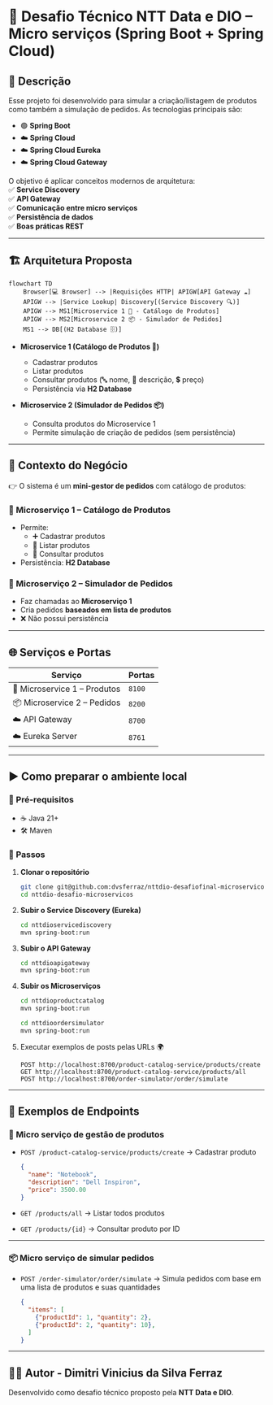 # 🚀 Desafio Técnico NTT Data e DIO – Micro serviços (Spring Boot + Spring Cloud)

## 📖 Descrição
Esse projeto foi desenvolvido para simular a criação/listagem de produtos como também a simulação de pedidos.
As tecnologias principais são:
- 🟢 **Spring Boot**  
- ☁️ **Spring Cloud**
- ☁️ **Spring Cloud Eureka**
- ☁️ **Spring Cloud Gateway**

O objetivo é aplicar conceitos modernos de arquitetura:  
✅ **Service Discovery**  
✅ **API Gateway**  
✅ **Comunicação entre micro serviços**  
✅ **Persistência de dados**  
✅ **Boas práticas REST**

---

## 🏗️ Arquitetura Proposta
```mermaid
flowchart TD
    Browser[💻 Browser] --> |Requisições HTTP| APIGW[API Gateway ☁️]
    APIGW --> |Service Lookup| Discovery[(Service Discovery 🔍)]
    APIGW --> MS1[Microservice 1 🛒 - Catálogo de Produtos]
    APIGW --> MS2[Microservice 2 📦 - Simulador de Pedidos]
    MS1 --> DB[(H2 Database 🗄️)]
```

- **Microservice 1 (Catálogo de Produtos 🛒)**  
  - Cadastrar produtos  
  - Listar produtos  
  - Consultar produtos (🔤 nome, 📝 descrição, 💲 preço)  
  - Persistência via **H2 Database**  

- **Microservice 2 (Simulador de Pedidos 📦)**  
  - Consulta produtos do Microservice 1  
  - Permite simulação de criação de pedidos (sem persistência)  

---

## 📌 Contexto do Negócio
👉 O sistema é um **mini-gestor de pedidos** com catálogo de produtos:  

### 🔹 Microserviço 1 – Catálogo de Produtos
- Permite:
  - ➕ Cadastrar produtos
  - 📜 Listar produtos
  - 🔎 Consultar produtos
- Persistência: **H2 Database**

### 🔹 Microserviço 2 – Simulador de Pedidos
- Faz chamadas ao **Microserviço 1**
- Cria pedidos **baseados em lista de produtos**
- ❌ Não possui persistência

---


## 🌐 Serviços e Portas
| Serviço | Portas |
|---------|----------------|
| 🛒 Microservice 1 – Produtos | `8100` |
| 📦 Microservice 2 – Pedidos | `8200` |
| ☁️ API Gateway | `8700` |
| ☁️ Eureka Server | `8761` |

---

## ▶️ Como preparar o ambiente local
### 🔧 Pré-requisitos
- ☕ Java 21+  
- 🛠️ Maven     

### 🚀 Passos
1. **Clonar o repositório**  
   ```bash
   git clone git@github.com:dvsferraz/nttdio-desafiofinal-microservico.git
   cd nttdio-desafio-microservicos
   ```
2. **Subir o Service Discovery (Eureka)**  
   ```bash
   cd nttdioservicediscovery
   mvn spring-boot:run
   ```
3. **Subir o API Gateway**  
   ```bash
   cd nttdioapigateway
   mvn spring-boot:run
   ```
4. **Subir os Microserviços**  
   ```bash
   cd nttdioproductcatalog
   mvn spring-boot:run

   cd nttdioordersimulator
   mvn spring-boot:run
   ```
5. Executar exemplos de posts pelas URLs 🌍  
   ```
   POST http://localhost:8700/product-catalog-service/products/create
   GET http://localhost:8700/product-catalog-service/products/all
   POST http://localhost:8700/order-simulator/order/simulate 
   ```

---

## 📡 Exemplos de Endpoints

### 🛒 Micro serviço de gestão de produtos
- `POST /product-catalog-service/products/create` → Cadastrar produto  
  ```json
  {
    "name": "Notebook",
    "description": "Dell Inspiron",
    "price": 3500.00
  }
  ```

- `GET /products/all` → Listar todos produtos  
- `GET /products/{id}` → Consultar produto por ID  

---

### 📦 Micro serviço de simular pedidos
- `POST /order-simulator/order/simulate` → Simula pedidos com base em uma lista de produtos e suas quantidades  
  ```json
  {
    "items": [
      {"productId": 1, "quantity": 2},
      {"productId": 2, "quantity": 10},
    ]
  }
  ```

---


## 👨‍💻 Autor - Dimitri Vinicius da Silva Ferraz

Desenvolvido como desafio técnico proposto pela **NTT Data e DIO**.  
